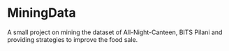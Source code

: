 # MiningData

A small project on mining the dataset of All-Night-Canteen, BITS Pilani and providing strategies to improve the food sale. 
